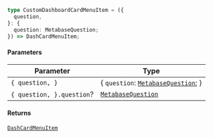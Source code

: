 ```ts
type CustomDashboardCardMenuItem = ({
  question,
}: {
  question: MetabaseQuestion;
}) => DashCardMenuItem;
```

#### Parameters

| Parameter                 | Type                                                       |
| ------------------------- | ---------------------------------------------------------- |
| `{ question, }`           | { `question`: [`MetabaseQuestion`](MetabaseQuestion.md); } |
| `{ question, }.question`? | [`MetabaseQuestion`](MetabaseQuestion.md)                  |

#### Returns

[`DashCardMenuItem`](internal/DashCardMenuItem.md)
